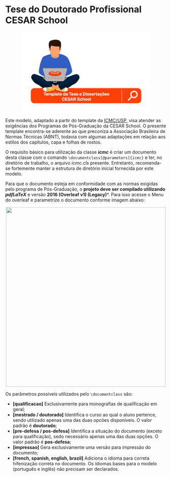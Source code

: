 Tese do Doutorado Profissional CESAR School 
=================
<p align="center"><img src="images/banner-pesquisa-cesar-school.png"  width="400" height="255" align="middle"/></p>

Este modelo, adaptado a partir do template da [ICMC/USP](https://www.overleaf.com/latex/templates/modelo-de-teses-e-dissertacoes-icmc-slash-usp/cvqdvbnxjqts), visa atender as exigências dos Programas de Pós-Graduação da CESAR School. O presente template encontra-se aderente ao que preconiza a Associação Brasileira de Normas Técnicas (ABNT), todavia com algumas adaptações em relação aos estilos dos capítulos, capa e folhas de rostos.

O requisito básico para utilização da classe **_icmc_** é criar um documento desta classe com o comando
`\documentclass[@parameters]{icmc}` e ter, no diretório de trabalho, o arquivo *icmc.cls* presente. Entretanto, recomenda-se fortemente manter a estrutura de diretório inicial fornecida por este modelo. 

Para que o documento esteja em conformidade com as normas exigidas pelo programa de Pós-Graduação, o **projeto deve ser compilado utilizando *pdfLaTeX*** e versão **2016 (Overleaf v1) (Legacy)***. Para isso acesse o Menu do overleaf e parametrize o documento conforme imagem abaixo:
<p align="center"><img src="images/erro-compilação.png"  width="500" height="562" align="middle"/></p>

Os parâmetros possíveis utilizados pelo `\documentclass` são:
- **[qualificacao]** Exclusivamente para monografias de qualificação em geral;
- **[mestrado / doutorado]** Identifica o curso ao qual o aluno pertence, sendo utilizado apenas uma das duas opcões disponíveis. O valor padrão é **doutorado**;
- **[pre-defesa / pos-defesa]** Identifica a situação do documento (exceto para qualificação), sedo necessário apenas uma das duas opções. O valor padrão é **pos-defesa**;
- **[impressao]** Gera exclusivamente uma versão para impressão do documento;
- **[french, spanish, english, brazil]** Adiciona o idioma para correta hifenização correta no documento. Os idiomas bases para o modelo (português e inglês) não precisam ser declarados.
